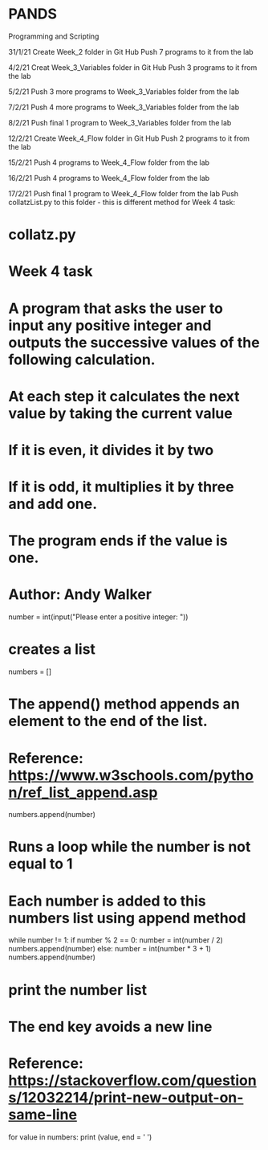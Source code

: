 # PANDS
Programming and Scripting

31/1/21
Create Week_2 folder in Git Hub
Push 7 programs to it from the lab 

4/2/21
Creat Week_3_Variables folder in Git Hub
Push 3 programs to it from the lab

5/2/21
Push 3 more programs to Week_3_Variables folder from the lab

7/2/21 
Push 4 more programs to Week_3_Variables folder from the lab

8/2/21
Push final 1 program to Week_3_Variables folder from the lab

12/2/21
Create Week_4_Flow folder in Git Hub
Push 2 programs to it from the lab

15/2/21
Push 4 programs to Week_4_Flow folder from the lab

16/2/21
Push 4 programs to Week_4_Flow folder from the lab

17/2/21
Push final 1 program to Week_4_Flow folder from the lab
Push collatzList.py to this folder - this is different method for Week 4 task:

# collatz.py
# Week 4 task
# A program that asks the user to input any positive integer and outputs the successive values of the following calculation.
# At each step it calculates the next value by taking the current value
# If it is even, it divides it by two
# If it is odd, it multiplies it by three and add one.
# The program ends if the value is one.
# Author: Andy Walker

number = int(input("Please enter a positive integer: "))

# creates a list
numbers = []

# The append() method appends an element to the end of the list.
# Reference: https://www.w3schools.com/python/ref_list_append.asp

numbers.append(number)

# Runs a loop while the number is not equal to 1
# Each number is added to this numbers list using append method
while number != 1:
    if number % 2 == 0:
        number = int(number / 2)
        numbers.append(number)
    else:
        number = int(number * 3  + 1)
        numbers.append(number)

# print the number list
# The end key avoids a new line
# Reference: https://stackoverflow.com/questions/12032214/print-new-output-on-same-line
for value in numbers:
    print (value, end = ' ')



